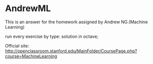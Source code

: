 AndrewML
========

This is an answer for the homework assigned by Andrew NG.(Machine Learning)

run every exercise by type:
solution in octave;

Official site:
http://openclassroom.stanford.edu/MainFolder/CoursePage.php?course=MachineLearning
